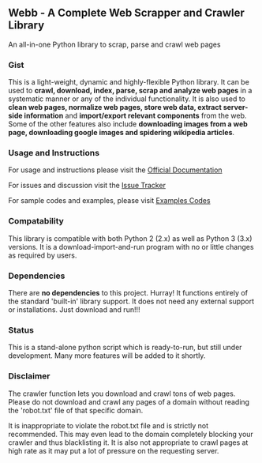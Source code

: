 ## Webb - A Complete Web Scrapper and Crawler Library
An all-in-one Python library to scrap, parse and crawl web pages

### Gist
This is a light-weight, dynamic and highly-flexible Python library. It can be used to **crawl, download, index, parse, scrap and analyze web pages** in a systematic manner or any of the individual functionality. It is also used to **clean web pages, normalize web pages, store web data, extract server-side information** and **import/export relevant components** from the web. Some of the other features also include **downloading images from a web page, downloading google images and spidering wikipedia articles**.

### Usage and Instructions
For usage and instructions please visit the [Official Documentation](https://github.com/ironwill1023/webb/blob/master/docs/Documentation.md)

For issues and discussion visit the [Issue Tracker](https://github.com/ironwill1023/webb/issues)

For sample codes and examples, please visit [Examples Codes](https://github.com/ironwill1023/webb/tree/master/examples)


### Compatability
This library is compatible with both Python 2 (2.x) as well as Python 3 (3.x) versions. It is a download-import-and-run program with no or little changes as required by users.

### Dependencies
There are **no dependencies** to this project. Hurray! It functions entirely of the standard 'built-in' library support. It does not need any external support or installations. Just download and run!!!

### Status
This is a stand-alone python script which is ready-to-run, but still under development. Many more features will be added to it shortly.

### Disclaimer
The crawler function lets you download  and crawl tons of web pages. Please do not download and crawl any pages of a domain without reading the 'robot.txt' file of that specific domain. 

It is inappropriate to violate the robot.txt file and is strictly not recommended. This may even lead to the domain completely blocking your crawler and thus blacklisting it. It is also not appropriate to crawl pages at high rate as it may put a lot of pressure on the requesting server.

